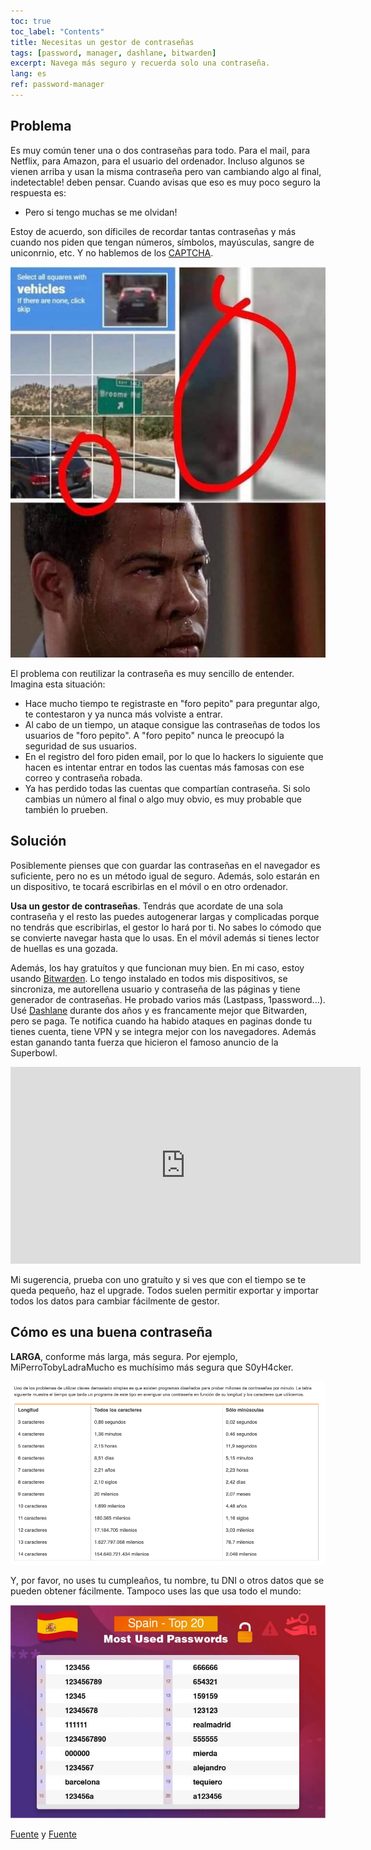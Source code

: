 ```yaml
---
toc: true
toc_label: "Contents"
title: Necesitas un gestor de contraseñas
tags: [password, manager, dashlane, bitwarden]
excerpt: Navega más seguro y recuerda solo una contraseña.
lang: es
ref: password-manager
---
```


## Problema

Es muy común tener una o dos contraseñas para todo. Para el mail, para Netflix, para Amazon, para el usuario del ordenador. Incluso algunos se vienen arriba y usan la misma contraseña pero van cambiando algo al final, indetectable! deben pensar. Cuando avisas que eso es muy poco seguro la respuesta es:

- Pero si tengo muchas se me olvidan!

Estoy de acuerdo, son díficiles de recordar tantas contraseñas y más cuando nos piden que tengan números, símbolos, mayúsculas, sangre de uniconrnio, etc. Y no hablemos de los [CAPTCHA](https://es.wikipedia.org/wiki/Captcha).

![meme CAPTCHA](/images/captcha.jpg)

El problema con reutilizar la contraseña es muy sencillo de entender. Imagina esta situación:

- Hace mucho tiempo te registraste en "foro pepito" para preguntar algo, te contestaron y ya nunca más volviste a entrar.
- Al cabo de un tiempo, un ataque consigue las contraseñas de todos los usuarios de "foro pepito". A "foro pepito" nunca le preocupó la seguridad de sus usuarios.
- En el registro del foro piden email, por lo que lo hackers lo siguiente que hacen es intentar entrar en todos las cuentas más famosas con ese correo y contraseña robada.
- Ya has perdido todas las cuentas que compartían contraseña. Si solo cambias un número al final o algo muy obvio, es muy probable que también lo prueben.

## Solución

Posiblemente pienses que con guardar las contraseñas en el navegador es suficiente, pero no es un método igual de seguro. Además, solo estarán en un dispositivo, te tocará escribirlas en el móvil o en otro ordenador.

**Usa un gestor de contraseñas**. Tendrás que acordate de una sola contraseña y el resto las puedes autogenerar largas y complicadas porque no tendrás que escribirlas, el gestor lo hará por ti. No sabes lo cómodo que se convierte navegar hasta que lo usas. En el móvil además si tienes lector de huellas es una gozada.

Además, los hay gratuítos y que funcionan muy bien. En mi caso, estoy usando [Bitwarden](https://bitwarden.com/). Lo tengo instalado en todos mis dispositivos, se sincroniza, me autorellena usuario y contraseña de las páginas y tiene generador de contraseñas.
He probado varios más (Lastpass, 1password...). Usé [Dashlane](https://www.dashlane.com/) durante dos años y es francamente mejor que Bitwarden, pero se paga. Te notifica cuando ha habido ataques en paginas donde tu tienes cuenta, tiene VPN y se integra mejor con los navegadores. Además estan ganando tanta fuerza que hicieron el famoso anuncio de la Superbowl.

<iframe width="560" height="315" src="https://www.youtube.com/embed/B5lslSPfhkg" frameborder="0" allow="accelerometer; autoplay; encrypted-media; gyroscope; picture-in-picture" allowfullscreen></iframe>

Mi sugerencia, prueba con uno gratuíto y si ves que con el tiempo se te queda pequeño, haz el upgrade. Todos suelen permitir exportar y importar todos los datos para cambiar fácilmente de gestor.

## Cómo es una buena contraseña

**LARGA**, conforme más larga, más segura. Por ejemplo, MiPerroTobyLadraMucho es muchísimo más segura que S0yH4cker.

![Tabla de tiempos de crackeo de contraseñas](/images/tiempo-password.png)

Y, por favor, no uses tu cumpleaños, tu nombre, tu DNI o otros datos que se pueden obtener fácilmente. Tampoco uses las que usa todo el mundo:

![contraseñas mas usadas de España](/images/Spain-Most-Used-Passwords.png)

[Fuente](https://www.safetydetectives.com/blog/the-most-hacked-passwords-in-the-world/) y [Fuente](https://www.osi.es/es/contrasenas)
